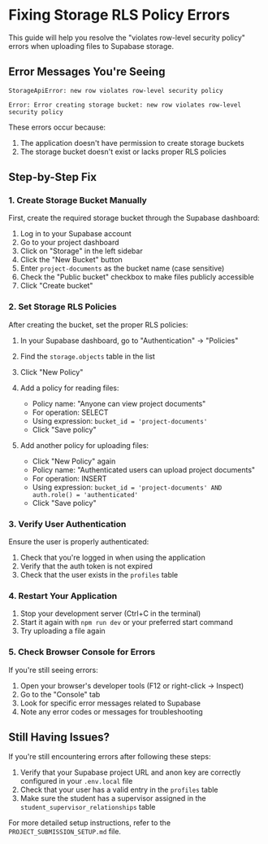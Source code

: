 # Fixing Storage RLS Policy Errors

This guide will help you resolve the "violates row-level security policy" errors when uploading files to Supabase storage.

## Error Messages You're Seeing

```
StorageApiError: new row violates row-level security policy
```

```
Error: Error creating storage bucket: new row violates row-level security policy
```

These errors occur because:
1. The application doesn't have permission to create storage buckets
2. The storage bucket doesn't exist or lacks proper RLS policies

## Step-by-Step Fix

### 1. Create Storage Bucket Manually

First, create the required storage bucket through the Supabase dashboard:

1. Log in to your Supabase account
2. Go to your project dashboard
3. Click on "Storage" in the left sidebar
4. Click the "New Bucket" button
5. Enter `project-documents` as the bucket name (case sensitive)
6. Check the "Public bucket" checkbox to make files publicly accessible
7. Click "Create bucket"

### 2. Set Storage RLS Policies

After creating the bucket, set the proper RLS policies:

1. In your Supabase dashboard, go to "Authentication" → "Policies"
2. Find the `storage.objects` table in the list
3. Click "New Policy"
4. Add a policy for reading files:
   - Policy name: "Anyone can view project documents"
   - For operation: SELECT
   - Using expression: `bucket_id = 'project-documents'`
   - Click "Save policy"

5. Add another policy for uploading files:
   - Click "New Policy" again
   - Policy name: "Authenticated users can upload project documents"
   - For operation: INSERT
   - Using expression: `bucket_id = 'project-documents' AND auth.role() = 'authenticated'`
   - Click "Save policy"

### 3. Verify User Authentication

Ensure the user is properly authenticated:

1. Check that you're logged in when using the application
2. Verify that the auth token is not expired
3. Check that the user exists in the `profiles` table

### 4. Restart Your Application

1. Stop your development server (Ctrl+C in the terminal)
2. Start it again with `npm run dev` or your preferred start command
3. Try uploading a file again

### 5. Check Browser Console for Errors

If you're still seeing errors:

1. Open your browser's developer tools (F12 or right-click → Inspect)
2. Go to the "Console" tab
3. Look for specific error messages related to Supabase
4. Note any error codes or messages for troubleshooting

## Still Having Issues?

If you're still encountering errors after following these steps:

1. Verify that your Supabase project URL and anon key are correctly configured in your `.env.local` file
2. Check that your user has a valid entry in the `profiles` table
3. Make sure the student has a supervisor assigned in the `student_supervisor_relationships` table

For more detailed setup instructions, refer to the `PROJECT_SUBMISSION_SETUP.md` file. 